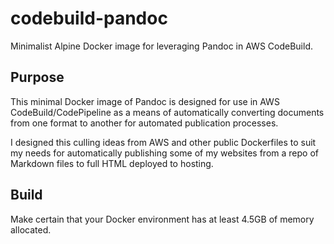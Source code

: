 # codebuild-pandoc

Minimalist Alpine Docker image for leveraging Pandoc in AWS CodeBuild.

## Purpose

This minimal Docker image of Pandoc is designed for use in AWS CodeBuild/CodePipeline as a means of automatically converting documents from one format to another for automated publication processes.

I designed this culling ideas from AWS and other public Dockerfiles to suit my needs for automatically publishing some of my websites from a repo of Markdown files to full HTML deployed to hosting.

## Build

Make certain that your Docker environment has at least 4.5GB of memory allocated.
